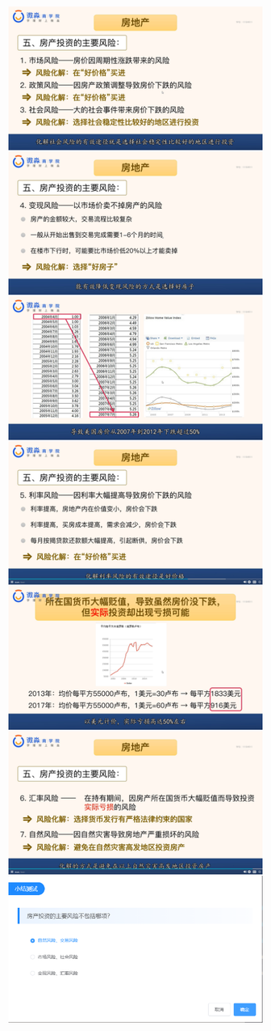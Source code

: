 ![](20201005-%20(1).png)
![](20201005-%20(2).png)
![](20201005-%20(3).png)
![](20201005-%20(4).png)
![](20201005-%20(5).png)
![](20201005-%20(6).png)
![](20201005-%20(7).png)